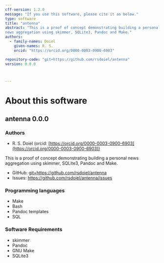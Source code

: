 ```yaml
---
cff-version: 1.2.0
message: "If you use this software, please cite it as below."
type: software
title: "antenna"
abstract: "This is a proof of concept demonstrating building a personal
news aggregation using skimmer, SQLite3, Pandoc and Make."
authors:
  - family-names: Doiel
    given-names: R. S.
    orcid: "https://orcid.org/0000-0003-0900-6903"

repository-code: "git+https://github.com/rsdoiel/antenna"
version: 0.0.0



---
```


About this software
===================

## antenna 0.0.0

### Authors

- R.
S. Doiel (orcid: [https://orcid.org/0000-0003-0900-6903](https://orcid.org/0000-0003-0900-6903))



This is a proof of concept demonstrating building a personal news
aggregation using skimmer, SQLite3, Pandoc and Make.


- GitHub: <git+https://github.com/rsdoiel/antenna>
- Issues: <https://github.com/rsdoiel/antenna/issues>


### Programming languages

- Make
- Bash
- Pandoc templates
- SQL


### Software Requirements

- skimmer
- Pandoc
- GNU Make
- SQLite3


